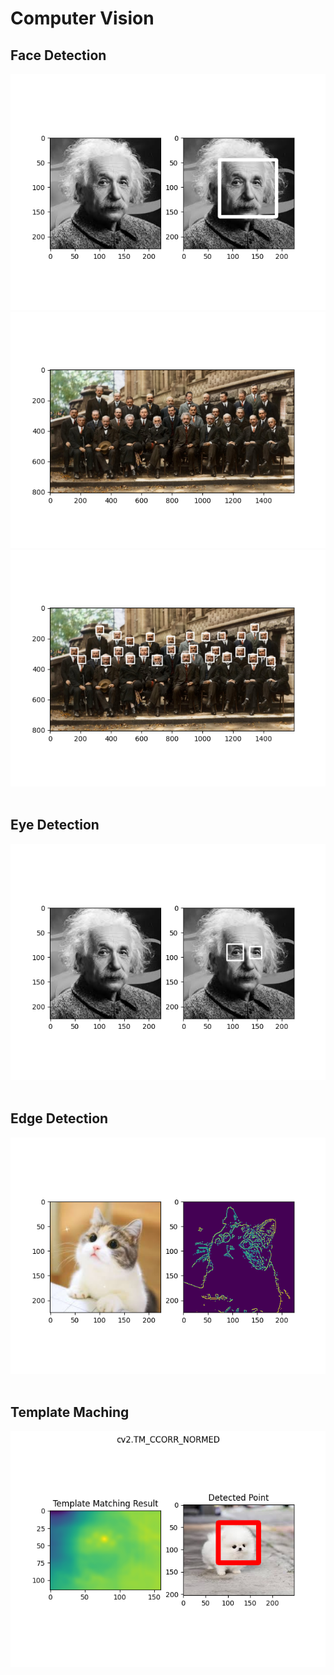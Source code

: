 # Computer Vision

## Face Detection
<img src="data/albert_einstein_subplot.png"/>
<br>
<img src="data/solvay_conference_face_plot.png"/>
<img src="data/solvay_conference_plot_face_detected.png"/>
<br>
<br>

## Eye Detection
<img src="data/albert_einstein_eye_plot.png"/>
<br>
<br>

## Edge Detection
<img src="data/cat_edge_plot.png"/>
<br>
<br>

## Template Maching
<img src="data/template_maching_plot.png"/>
<br>
<br>
